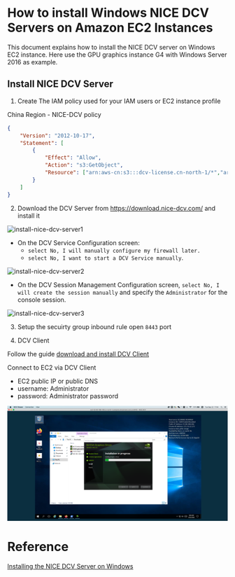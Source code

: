 # How to install Windows NICE DCV Servers on Amazon EC2 Instances

This document explains how to install the NICE DCV server on Windows EC2 instance. Here use the GPU graphics instance G4 with Windows Server 2016 as example.

## Install NICE DCV Server

1. Create The IAM policy used for your IAM users or EC2 instance profile

China Region - NICE-DCV policy

```json
{
    "Version": "2012-10-17",
    "Statement": [
        {
            "Effect": "Allow",
            "Action": "s3:GetObject",
            "Resource": ["arn:aws-cn:s3:::dcv-license.cn-north-1/*","arn:aws-cn:s3:::dcv-license.cn-northwest-1/*"]
        }
    ]
}
```

2. Download the DCV Server from https://download.nice-dcv.com/ and install it

![install-nice-dcv-server1](Emedia/install-nice-dcv-server.png)

- On the DCV Service Configuration screen: 
  - `select No, I will manually configure my firewall later.`
  - `select No, I want to start a DCV Service manually`. 

![install-nice-dcv-server2](Emedia/install-nice-dcv-server2.png)

- On the DCV Session Management Configuration screen, `select No, I will create the session manually` and specify the `Administrator` for the console session.

![install-nice-dcv-server3](Emedia/install-nice-dcv-server3.png)

3. Setup the secuirty group inbound rule open `8443` port

4. DCV Client

Follow the guide [download and install DCV Client](https://docs.aws.amazon.com/dcv/latest/userguide/client.html)

Connect to EC2 via DCV Client
- EC2 public IP or public DNS
- username: Administrator
- password: Administrator password

![install-nice-dcv-client](EC2/media/install-nice-dcv-client.png)

# Reference
[Installing the NICE DCV Server on Windows](https://docs.aws.amazon.com/dcv/latest/adminguide/setting-up-installing-windows.html)

